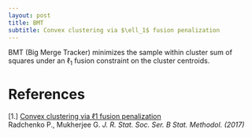 ```yaml
---
layout: post
title: BMT 
subtitle: Convex clustering via $\ell_1$ fusion penalization
---
```



BMT (Big Merge Tracker) minimizes the sample within cluster sum of squares under an $\ell_1$ fusion constraint on the cluster centroids.


References
=======


[1.] [Convex clustering via ℓ1 fusion penalization](http://onlinelibrary.wiley.com/doi/10.1111/rssb.12226/abstract)   
Radchenko P., Mukherjee G.   *J. R. Stat. Soc. Ser. B Stat. Methodol. (2017)*